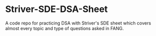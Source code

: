 # Striver-SDE-DSA-Sheet
A code repo for practicing DSA with Striver's SDE sheet which covers almost every topic and type of questions asked in FANG.
